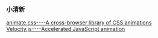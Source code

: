 
### 小清新
[animate.css----A cross-browser library of CSS animations](https://daneden.github.io/animate.css)      
[Velocity.js----Accelerated JavaScript animation](http://velocityjs.org)       
